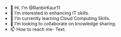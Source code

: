 - 👋 Hi, I’m @RanbirKaur11
- 👀 I’m interested in enhancing IT skills.
- 🌱 I’m currently learning Cloud Computing Skills.
- 💞️ I’m looking to collaborate on knowledge sharing.
- 📫 How to reach me- Text. 

<!---
RanbirKaur11/RanbirKaur11 is a ✨ special ✨ repository because its `README.md` (this file) appears on your GitHub profile.
You can click the Preview link to take a look at your changes.
--->
